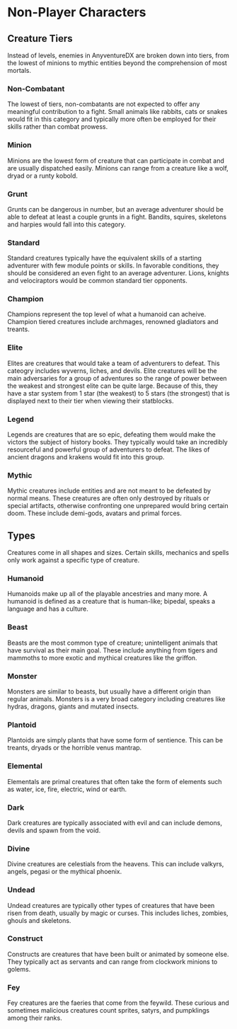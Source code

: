 # Non-Player Characters

## Creature Tiers
Instead of levels, enemies in AnyventureDX are broken down into tiers, from the lowest of minions to mythic entities beyond the comprehension of most mortals.

<div class="triangle-line"></div>

### Non-Combatant
The lowest of tiers, non-combatants are not expected to offer any meaningful contribution to a fight. Small animals like rabbits, cats or snakes would fit in this category and typically more often be employed for their skills rather than combat prowess.

### Minion
Minions are the lowest form of creature that can participate in combat and are usually dispatched easily. Minions can range from a creature like a wolf, dryad or a runty kobold.

### Grunt
Grunts can be dangerous in number, but an average adventurer should be able to defeat at least a couple grunts in a fight. Bandits, squires, skeletons and harpies would fall into this category. 

### Standard
Standard creatures typically have the equivalent skills of a starting adventurer with few module points or skills. In favorable conditions, they should be considered an even fight to an average adventurer. Lions, knights and velociraptors would be common standard tier opponents.  

### Champion
Champions represent the top level of what a humanoid can acheive. Champion tiered creatures include archmages, renowned gladiators and treants.

### Elite
Elites are creatures that would take a team of adventurers to defeat. This cateogry includes wyverns, liches, and devils. Elite creatures will be the main adversaries for a group of adventures so the range of power between the weakest and strongest elite can be quite large. Because of this, they have a star system from 1 star (the weakest) to 5 stars (the strongest) that is displayed next to their tier when viewing their statblocks.

### Legend
Legends are creatures that are so epic, defeating them would make the victors the subject of history books. They typically would take an incredibly resourceful and powerful group of adventurers to defeat. The likes of ancient dragons and krakens would fit into this group.

### Mythic
Mythic creatures include entities and are not meant to be defeated by normal means. These creatures are often only destroyed by rituals or special artifacts, otherwise confronting one unprepared would bring certain doom. These include demi-gods, avatars and primal forces.


## Types

<div class="triangle-line"></div>

Creatures come in all shapes and sizes. Certain skills, mechanics and spells only work against a specific type of creature.

### Humanoid
Humanoids make up all of the playable ancestries and many more. A humanoid is defined as a creature that is human-like; bipedal, speaks a language and has a culture.
### Beast
Beasts are the most common type of creature; unintelligent animals that have survival as their main goal. These include anything from tigers and mammoths to more exotic and mythical creatures like the griffon.
### Monster
Monsters are similar to beasts, but usually have a different origin than regular animals. Monsters is a very broad category including creatures like hydras, dragons, giants and mutated insects.
### Plantoid
Plantoids are simply plants that have some form of sentience. This can be treants, dryads or the horrible venus mantrap. 
### Elemental
Elementals are primal creatures that often take the form of elements such as water, ice, fire, electric, wind or earth.
### Dark
Dark creatures are typically associated with evil and can include demons, devils and spawn from the void.
### Divine
Divine creatures are celestials from the heavens. This can include valkyrs, angels, pegasi or the mythical phoenix.
### Undead
Undead creatures are typically other types of creatures that have been risen from death, usually by magic or curses. This includes liches, zombies, ghouls and skeletons.
### Construct
Constructs are creatures that have been built or animated by someone else. They typically act as servants and can range from clockwork minions to golems.
### Fey
Fey creatures are the faeries that come from the feywild. These curious and sometimes malicious creatures count sprites, satyrs, and pumpklings among their ranks.

